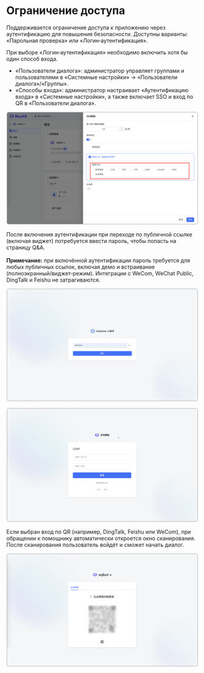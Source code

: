 # Ограничение доступа


Поддерживается ограничение доступа к приложению через аутентификацию для повышения безопасности. Доступны варианты: «Парольная проверка» или «Логин‑аутентификация».

При выборе «Логин‑аутентификация» необходимо включить хотя бы один способ входа.

- «Пользователи диалога»: администратор управляет группами и пользователями в «Системные настройки» → «Пользователи диалога»/«Группы».
- «Способы входа»: администратор настраивает «Аутентификацию входа» в «Системные настройки», а также включает SSO и вход по QR в «Пользователи диалога».

![登录认证](../../img/system/chat_authentication2.png)

После включения аутентификации при переходе по публичной ссылке (включая виджет) потребуется ввести пароль, чтобы попасть на страницу Q&A.<br />   
**Примечание:** при включённой аутентификации пароль требуется для любых публичных ссылок, включая демо и встраивание (полноэкранный/виджет‑режим). Интеграции с WeCom, WeChat Public, DingTalk и Feishu не затрагиваются.

![身份验证](../../img/app/app_password1.png)<br />   

![身份验证](../../img/app/app_password3.png)


Если выбран вход по QR (например, DingTalk, Feishu или WeCom), при обращении к помощнику автоматически откроется окно сканирования. После сканирования пользователь войдёт и сможет начать диалог.

![登录认证](../../img/system/QR_code.png)



